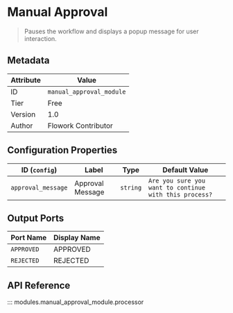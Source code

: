 # Manual Approval

> Pauses the workflow and displays a popup message for user interaction.

## Metadata

| Attribute | Value |
| --- | --- |
| ID | `manual_approval_module` |
| Tier | Free |
| Version | 1.0 |
| Author | Flowork Contributor |

## Configuration Properties

| ID (`config`) | Label | Type | Default Value |
| --- | --- | --- | --- |
| `approval_message` | Approval Message | `string` | `Are you sure you want to continue with this process?` |

## Output Ports

| Port Name | Display Name |
| --- | --- |
| `APPROVED` | APPROVED |
| `REJECTED` | REJECTED |

## API Reference

::: modules.manual_approval_module.processor
